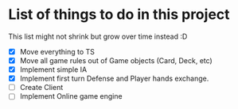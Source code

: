 # List of things to do in this project

This list might not shrink but grow over time instead :D

- [x] Move everything to TS
- [x] Move all game rules out of Game objects (Card, Deck, etc)
- [x] Implement simple IA
- [x] Implement first turn Defense and Player hands exchange.
- [ ] Create Client
- [ ] Implement Online game engine